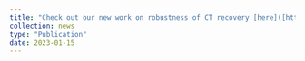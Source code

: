 ```yaml
---
title: "Check out our new work on robustness of CT recovery [here]([https://Paramanand-C.github.io/files/pdfs/Robustness_Low_dose_CT.pdf])"
collection: news
type: "Publication"
date: 2023-01-15
---
```

